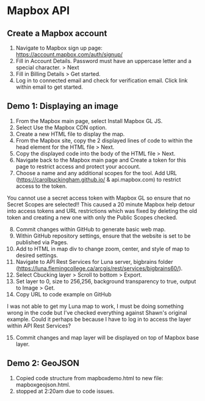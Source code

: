 # Mapbox API
## Create a Mapbox account
1. Navigate to Mapbox sign up page: https://account.mapbox.com/auth/signup/
2. Fill in Account Details. Password must have an uppercase letter and a special character. > Next
3. Fill in Billing Details > Get started.
4. Log in to connected email and check for verification email. Click link within email to get started.

## Demo 1: Displaying an image
1. From the Mapbox main page, select Install Mapbox GL JS.
2. Select Use the Mapbox CDN option.
3. Create a new HTML file to display the map.
4. From the Mapbox site, copy the 2 displayed lines of code to within the head element for the HTML file > Next.
5. Copy the displayed code into the body of the HTML file > Next.
6. Navigate back to the Mapbox main page and Create a token for this page to restrict access and protect your account.
7. Choose a name and any additional scopes for the tool. Add URL (https://carolbuckingham.github.io/ & api.mapbox.com) to restrict access to the token.

You cannot use a secret access token with Mapbox GL so ensure that no Secret Scopes are selected!! This caused a 20 minute Mapbox help detour into access tokens and URL restrictions which was fixed by deleting the old token and creating a new one with only the Public Scopes checked.

8. Commit changes within GitHub to generate basic web map.
9. Within GitHub repository settings, ensure that the website is set to be published via Pages.
10. Add to HTML in map div to change zoom, center, and style of map to desired settings.
11. Navigate to API Rest Services for Luna server, bigbrains folder (https://luna.flemingcollege.ca/arcgis/rest/services/bigbrains60/).
12. Select Cbucking layer > Scroll to bottom > Export.
13. Set layer to 0, size to 256,256, background transparency to true, output to Image > Get.
14. Copy URL to code example on GitHub

I was not able to get my Luna map to work, I must be doing something wrong in the code but I've checked everything against Shawn's original example. Could it perhaps be because I have to log in to access the layer within API Rest Services?

15. Commit changes and map layer will be displayed on top of Mapbox base layer.

## Demo 2: GeoJSON
1. Copied code structure from mapboxdemo.html to new file: mapboxgeojson.html.
2. stopped at 2:20am due to code issues.
